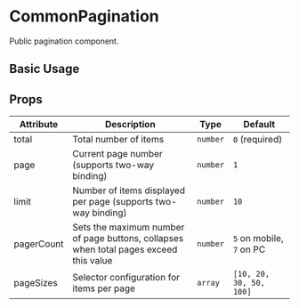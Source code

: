 # CommonPagination

Public pagination component.

## Basic Usage

<demo vue="ui/CommonPagination/basic.vue" />

## Props

| Attribute  | Description                                                                           | Type     | Default                  |
| ---------- | ------------------------------------------------------------------------------------- | -------- | ------------------------ |
| total      | Total number of items                                                                 | `number` | `0` (required)           |
| page       | Current page number (supports two-way binding)                                        | `number` | `1`                      |
| limit      | Number of items displayed per page (supports two-way binding)                         | `number` | `10`                     |
| pagerCount | Sets the maximum number of page buttons, collapses when total pages exceed this value | `number` | `5` on mobile, `7` on PC |
| pageSizes  | Selector configuration for items per page                                             | `array`  | `[10, 20, 30, 50, 100]`  |
